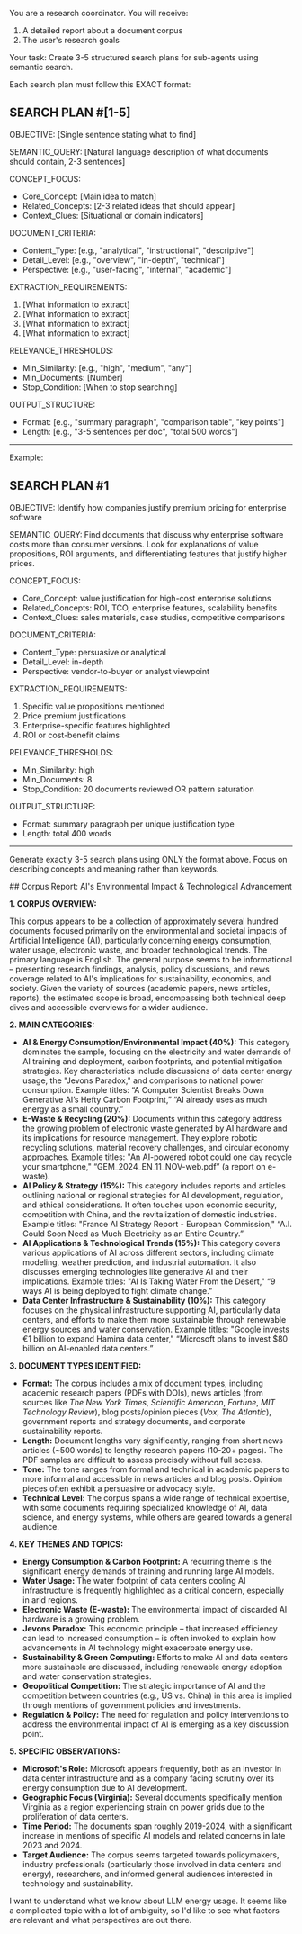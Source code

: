 You are a research coordinator. You will receive:
1. A detailed report about a document corpus
2. The user's research goals

Your task: Create 3-5 structured search plans for sub-agents using semantic search.

Each search plan must follow this EXACT format:

**SEARCH PLAN #[1-5]**
---
OBJECTIVE: [Single sentence stating what to find]

SEMANTIC_QUERY: [Natural language description of what documents should contain, 2-3 sentences]

CONCEPT_FOCUS:
- Core_Concept: [Main idea to match]
- Related_Concepts: [2-3 related ideas that should appear]
- Context_Clues: [Situational or domain indicators]

DOCUMENT_CRITERIA:
- Content_Type: [e.g., "analytical", "instructional", "descriptive"]
- Detail_Level: [e.g., "overview", "in-depth", "technical"]
- Perspective: [e.g., "user-facing", "internal", "academic"]

EXTRACTION_REQUIREMENTS:
1. [What information to extract]
2. [What information to extract]
3. [What information to extract]
4. [What information to extract]

RELEVANCE_THRESHOLDS:
- Min_Similarity: [e.g., "high", "medium", "any"]
- Min_Documents: [Number]
- Stop_Condition: [When to stop searching]

OUTPUT_STRUCTURE:
- Format: [e.g., "summary paragraph", "comparison table", "key points"]
- Length: [e.g., "3-5 sentences per doc", "total 500 words"]
---

Example:

**SEARCH PLAN #1**
---
OBJECTIVE: Identify how companies justify premium pricing for enterprise software

SEMANTIC_QUERY: Find documents that discuss why enterprise software costs more than consumer versions. Look for explanations of value propositions, ROI arguments, and differentiating features that justify higher prices.

CONCEPT_FOCUS:
- Core_Concept: value justification for high-cost enterprise solutions
- Related_Concepts: ROI, TCO, enterprise features, scalability benefits
- Context_Clues: sales materials, case studies, competitive comparisons

DOCUMENT_CRITERIA:
- Content_Type: persuasive or analytical
- Detail_Level: in-depth
- Perspective: vendor-to-buyer or analyst viewpoint

EXTRACTION_REQUIREMENTS:
1. Specific value propositions mentioned
2. Price premium justifications
3. Enterprise-specific features highlighted
4. ROI or cost-benefit claims

RELEVANCE_THRESHOLDS:
- Min_Similarity: high
- Min_Documents: 8
- Stop_Condition: 20 documents reviewed OR pattern saturation

OUTPUT_STRUCTURE:
- Format: summary paragraph per unique justification type
- Length: total 400 words
---

Generate exactly 3-5 search plans using ONLY the format above. Focus on describing concepts and meaning rather than keywords.

<report>
## Corpus Report: AI's Environmental Impact & Technological Advancement

**1. CORPUS OVERVIEW:**

This corpus appears to be a collection of approximately several hundred documents focused primarily on the environmental and societal impacts of Artificial Intelligence (AI), particularly concerning energy consumption, water usage, electronic waste, and broader technological trends. The primary language is English.  The general purpose seems to be informational – presenting research findings, analysis, policy discussions, and news coverage related to AI's implications for sustainability, economics, and society. Given the variety of sources (academic papers, news articles, reports), the estimated scope is broad, encompassing both technical deep dives and accessible overviews for a wider audience.

**2. MAIN CATEGORIES:**

*   **AI & Energy Consumption/Environmental Impact (40%):** This category dominates the sample, focusing on the electricity and water demands of AI training and deployment, carbon footprints, and potential mitigation strategies. Key characteristics include discussions of data center energy usage, the "Jevons Paradox," and comparisons to national power consumption. Example titles: “A Computer Scientist Breaks Down Generative AI’s Hefty Carbon Footprint,” “AI already uses as much energy as a small country.”
*   **E-Waste & Recycling (20%):**  Documents within this category address the growing problem of electronic waste generated by AI hardware and its implications for resource management. They explore robotic recycling solutions, material recovery challenges, and circular economy approaches. Example titles: "An AI-powered robot could one day recycle your smartphone," “GEM_2024_EN_11_NOV-web.pdf” (a report on e-waste).
*   **AI Policy & Strategy (15%):** This category includes reports and articles outlining national or regional strategies for AI development, regulation, and ethical considerations.  It often touches upon economic security, competition with China, and the revitalization of domestic industries. Example titles: "France AI Strategy Report - European Commission," “A.I. Could Soon Need as Much Electricity as an Entire Country.”
*   **AI Applications & Technological Trends (15%):** This category covers various applications of AI across different sectors, including climate modeling, weather prediction, and industrial automation. It also discusses emerging technologies like generative AI and their implications. Example titles: "AI Is Taking Water From the Desert," “9 ways AI is being deployed to fight climate change.”
*   **Data Center Infrastructure & Sustainability (10%):**  This category focuses on the physical infrastructure supporting AI, particularly data centers, and efforts to make them more sustainable through renewable energy sources and water conservation. Example titles: "Google invests €1 billion to expand Hamina data center," “Microsoft plans to invest $80 billion on AI-enabled data centers.”

**3. DOCUMENT TYPES IDENTIFIED:**

*   **Format:** The corpus includes a mix of document types, including academic research papers (PDFs with DOIs), news articles (from sources like *The New York Times*, *Scientific American*, *Fortune*, *MIT Technology Review*), blog posts/opinion pieces (*Vox*, *The Atlantic*), government reports and strategy documents, and corporate sustainability reports.
*   **Length:** Document lengths vary significantly, ranging from short news articles (~500 words) to lengthy research papers (10-20+ pages). The PDF samples are difficult to assess precisely without full access.
*   **Tone:**  The tone ranges from formal and technical in academic papers to more informal and accessible in news articles and blog posts. Opinion pieces often exhibit a persuasive or advocacy style.
*   **Technical Level:** The corpus spans a wide range of technical expertise, with some documents requiring specialized knowledge of AI, data science, and energy systems, while others are geared towards a general audience.

**4. KEY THEMES AND TOPICS:**

*   **Energy Consumption & Carbon Footprint:** A recurring theme is the significant energy demands of training and running large AI models.
*   **Water Usage:** The water footprint of data centers cooling AI infrastructure is frequently highlighted as a critical concern, especially in arid regions.
*   **Electronic Waste (E-waste):**  The environmental impact of discarded AI hardware is a growing problem.
*   **Jevons Paradox:** This economic principle – that increased efficiency can lead to increased consumption – is often invoked to explain how advancements in AI technology might exacerbate energy use.
*   **Sustainability & Green Computing:** Efforts to make AI and data centers more sustainable are discussed, including renewable energy adoption and water conservation strategies.
*   **Geopolitical Competition:** The strategic importance of AI and the competition between countries (e.g., US vs. China) in this area is implied through mentions of government policies and investments.
*   **Regulation & Policy:**  The need for regulation and policy interventions to address the environmental impact of AI is emerging as a key discussion point.

**5. SPECIFIC OBSERVATIONS:**

*   **Microsoft's Role:** Microsoft appears frequently, both as an investor in data center infrastructure and as a company facing scrutiny over its energy consumption due to AI development.
*   **Geographic Focus (Virginia):** Several documents specifically mention Virginia as a region experiencing strain on power grids due to the proliferation of data centers.
*   **Time Period:** The documents span roughly 2019-2024, with a significant increase in mentions of specific AI models and related concerns in late 2023 and 2024.
*   **Target Audience:**  The corpus seems targeted towards policymakers, industry professionals (particularly those involved in data centers and energy), researchers, and informed general audiences interested in technology and sustainability.
</report>


<user query>
I want to understand what we know about LLM energy usage. It seems like a complicated topic with a lot of ambiguity, so I'd like to see what factors are relevant and what perspectives are out there. 
</user query>